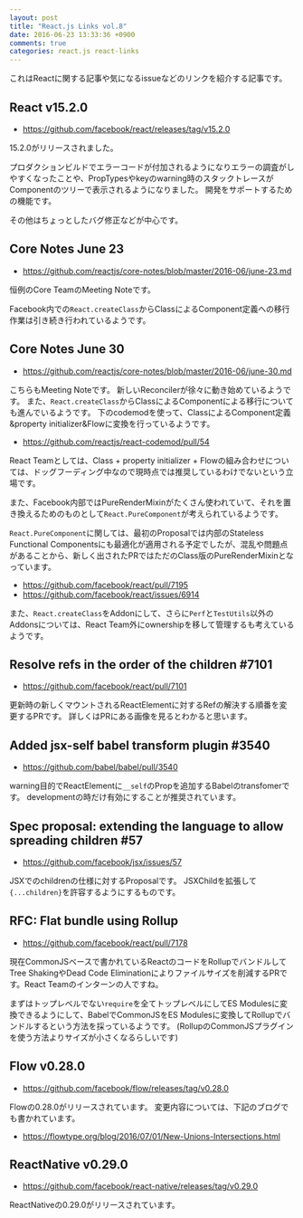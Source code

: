 ```yaml
---
layout: post
title: "React.js Links vol.8"
date: 2016-06-23 13:33:36 +0900
comments: true
categories: react.js react-links
---
```


これはReactに関する記事や気になるissueなどのリンクを紹介する記事です。

<!-- more -->

## React v15.2.0

* https://github.com/facebook/react/releases/tag/v15.2.0

15.2.0がリリースされました。

プロダクションビルドでエラーコードが付加されるようになりエラーの調査がしやすくなったことや、PropTypesやkeyのwarning時のスタックトレースがComponentのツリーで表示されるようになりました。
開発をサポートするための機能です。

その他はちょっとしたバグ修正などが中心です。

## Core Notes June 23

* https://github.com/reactjs/core-notes/blob/master/2016-06/june-23.md

恒例のCore TeamのMeeting Noteです。

Facebook内での`React.createClass`からClassによるComponent定義への移行作業は引き続き行われているようです。

## Core Notes June 30

* https://github.com/reactjs/core-notes/blob/master/2016-06/june-30.md

こちらもMeeting Noteです。
新しいReconcilerが徐々に動き始めているようです。
また、`React.createClass`からClassによるComponentによる移行についても進んでいるようです。
下のcodemodを使って、ClassによるComponent定義&property initializer&Flowに変換を行っているようです。

* https://github.com/reactjs/react-codemod/pull/54

React Teamとしては、Class + property initializer + Flowの組み合わせについては、ドッグフーディング中なので現時点では推奨しているわけでないという立場です。

また、Facebook内部ではPureRenderMixinがたくさん使われていて、それを置き換えるためのものとして`React.PureComponent`が考えられているようです。

`React.PureComponent`に関しては、最初のProposalでは内部のStateless Functional Componentsにも最適化が適用される予定でしたが、混乱や問題点があることから、新しく出されたPRではただのClass版のPureRenderMixinとなっています。

* https://github.com/facebook/react/pull/7195
* https://github.com/facebook/react/issues/6914

また、`React.createClass`をAddonにして、さらに`Perf`と`TestUtils`以外のAddonsについては、React Team外にownershipを移して管理するも考えているようです。

## Resolve refs in the order of the children #7101

* https://github.com/facebook/react/pull/7101

更新時の新しくマウントされるReactElementに対するRefの解決する順番を変更するPRです。
詳しくはPRにある画像を見るとわかると思います。

## Added jsx-self babel transform plugin #3540

* https://github.com/babel/babel/pull/3540

warning目的でReactElementに`__self`のPropを追加するBabelのtransfomerです。
developmentの時だけ有効にすることが推奨されています。

## Spec proposal: extending the language to allow spreading children #57

* https://github.com/facebook/jsx/issues/57

JSXでのchildrenの仕様に対するProposalです。
JSXChildを拡張して`{...children}`を許容するようにするものです。

## RFC: Flat bundle using Rollup

* https://github.com/facebook/react/pull/7178

現在CommonJSベースで書かれているReactのコードをRollupでバンドルしてTree ShakingやDead Code Eliminationによりファイルサイズを削減するPRです。React Teamのインターンの人ですね。

まずはトップレベルでない`require`を全てトップレベルにしてES Modulesに変換できるようにして、BabelでCommonJSをES Modulesに変換してRollupでバンドルするという方法を採っているようです。
(RollupのCommonJSプラグインを使う方法よりサイズが小さくなるらしいです)

## Flow v0.28.0

* https://github.com/facebook/flow/releases/tag/v0.28.0

Flowの0.28.0がリリースされています。
変更内容については、下記のブログでも書かれています。

* https://flowtype.org/blog/2016/07/01/New-Unions-Intersections.html

## ReactNative v0.29.0

* https://github.com/facebook/react-native/releases/tag/v0.29.0

ReactNativeの0.29.0がリリースされています。
